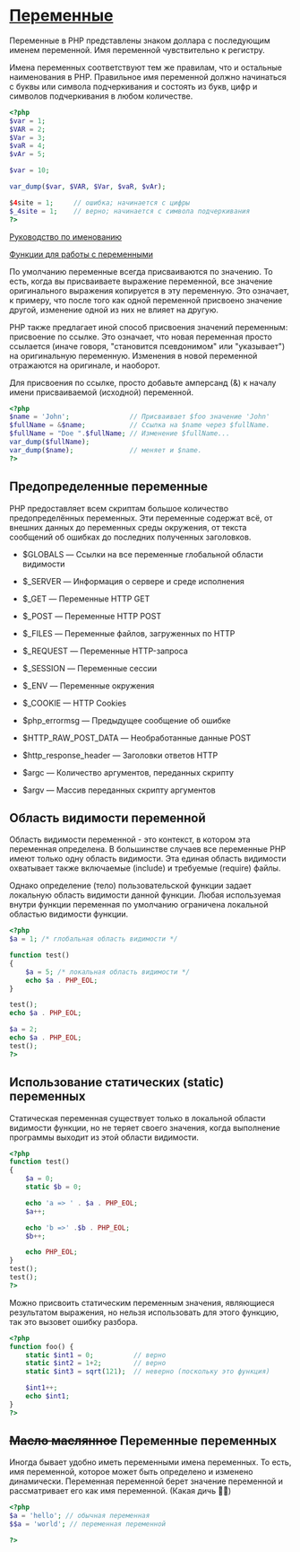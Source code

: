 # [Переменные](https://www.php.net/manual/ru/language.variables.php)

Переменные в PHP представлены знаком доллара с последующим именем переменной. 
Имя переменной чувствительно к регистру.

Имена переменных соответствуют тем же правилам, что и остальные наименования в PHP. 
Правильное имя переменной должно начинаться с буквы или символа подчеркивания и состоять из букв, 
цифр и символов подчеркивания в любом количестве.

```php
<?php 
$var = 1;
$VAR = 2;
$Var = 3;
$vaR = 4;
$vAr = 5;

$var = 10;

var_dump($var, $VAR, $Var, $vaR, $vAr);

$4site = 1;     // ошибка; начинается с цифры
$_4site = 1;    // верно; начинается с символа подчеркивания
?>
```

[Руководство по именованию](https://www.php.net/manual/ru/userlandnaming.php)

[Функции для работы с переменными](https://www.php.net/manual/ru/ref.var.php)

По умолчанию переменные всегда присваиваются по значению. То есть, когда вы присваиваете выражение переменной, 
все значение оригинального выражения копируется в эту переменную. Это означает, 
к примеру, что после того как одной переменной присвоено значение другой, изменение одной из них не влияет на другую.

PHP также предлагает иной способ присвоения значений переменным: присвоение по ссылке. 
Это означает, что новая переменная просто ссылается (иначе говоря, "становится псевдонимом" или "указывает") 
на оригинальную переменную. Изменения в новой переменной отражаются на оригинале, и наоборот.

Для присвоения по ссылке, просто добавьте амперсанд (&) к началу имени присваиваемой (исходной) переменной.

```php
<?php 
$name = 'John';               // Присваивает $foo значение 'John'
$fullName = &$name;           // Ссылка на $name через $fullName.
$fullName = "Doe ".$fullName; // Изменение $fullName...
var_dump($fullName);
var_dump($name);              // меняет и $name.
?>
```

## Предопределенные переменные

PHP предоставляет всем скриптам большое количество предопределённых переменных. 
Эти переменные содержат всё, от внешних данных до переменных среды окружения, 
от текста сообщений об ошибках до последних полученных заголовков.

* $GLOBALS — Ссылки на все переменные глобальной области видимости
* $_SERVER — Информация о сервере и среде исполнения
* $_GET — Переменные HTTP GET
* $_POST — Переменные HTTP POST
* $_FILES — Переменные файлов, загруженных по HTTP
* $_REQUEST — Переменные HTTP-запроса
* $_SESSION — Переменные сессии
* $_ENV — Переменные окружения
* $_COOKIE — HTTP Cookies

* $php_errormsg — Предыдущее сообщение об ошибке
* $HTTP_RAW_POST_DATA — Необработанные данные POST
* $http_response_header — Заголовки ответов HTTP
* $argc — Количество аргументов, переданных скрипту
* $argv — Массив переданных скрипту аргументов

## Область видимости переменной

Область видимости переменной - это контекст, в котором эта переменная определена. 
В большинстве случаев все переменные PHP имеют только одну область видимости. 
Эта единая область видимости охватывает также включаемые (include) и требуемые (require) файлы. 

Однако определение (тело) пользовательской функции задает локальную область видимости данной функции. 
Любая используемая внутри функции переменная по умолчанию ограничена локальной областью видимости функции.

```php
<?php
$a = 1; /* глобальная область видимости */ 

function test()
{ 
    $a = 5; /* локальная область видимости */
    echo $a . PHP_EOL;  
} 

test();
echo $a . PHP_EOL;

$a = 2;
echo $a . PHP_EOL;
test();
?>
```

## Использование статических (static) переменных

Статическая переменная существует только в локальной области видимости функции, 
но не теряет своего значения, когда выполнение программы выходит из этой области видимости. 

```php
<?php
function test()
{
    $a = 0;
    static $b = 0;

    echo 'a => ' . $a . PHP_EOL;
    $a++;

    echo 'b =>' .$b . PHP_EOL;
    $b++;

    echo PHP_EOL;
}
test();
test();
?>
```

Можно присвоить статическим переменным значения, являющиеся результатом выражения, 
но нельзя использовать для этого функцию, так это вызовет ошибку разбора.

```php
<?php
function foo() {
    static $int1 = 0;          // верно
    static $int2 = 1+2;        // верно
    static $int3 = sqrt(121);  // неверно (поскольку это функция)

    $int1++;
    echo $int1;
}
?>
```

## ~~Масло маслянное~~ Переменные переменных 

Иногда бывает удобно иметь переменными имена переменных. То есть, имя переменной, 
которое может быть определено и изменено динамически. 
Переменная переменной берет значение переменной и рассматривает его как имя переменной. (Какая дичь :man_facepalming:)

```php
<?php
$a = 'hello'; // обычная переменная
$$a = 'world'; // переменная переменной

?>
```

